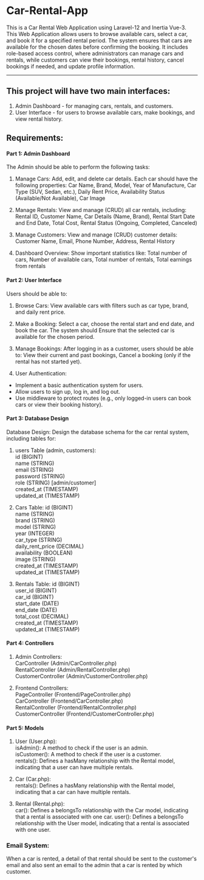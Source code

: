 # Car-Rental-App
This is a Car Rental Web Application using Laravel-12 and Inertia Vue-3. This Web Application allows users to browse available cars, select a car, and book it for a specified rental period. The system ensures that cars are available for the chosen dates before confirming the booking. It includes role-based access control, where administrators can manage cars and rentals, while customers can view their bookings, rental history, cancel bookings if needed, and update profile information.

--------------------------------------------------------------------------------------------------------
 

## This project will have two main interfaces:

1. Admin Dashboard - for managing cars, rentals, and customers.
2. User Interface - for users to browse available cars, make bookings, and view rental history.

 

## Requirements:

#### Part 1: Admin Dashboard 
The Admin should be able to perform the following tasks:

1. Manage Cars: Add, edit, and delete car details. Each car should have the following properties: Car Name, Brand, Model, Year of Manufacture, Car Type (SUV, Sedan, etc.), Daily Rent Price, Availability Status (Available/Not Available), Car Image

2. Manage Rentals: View and manage (CRUD) all car rentals, including: Rental ID, Customer Name, Car Details (Name, Brand), Rental Start Date and End Date, Total Cost, Rental Status (Ongoing, Completed, Canceled)

3. Manage Customers: View and manage (CRUD) customer details: Customer Name, Email, Phone Number, Address, Rental History

4. Dashboard Overview: Show important statistics like: Total number of cars, Number of available cars, Total number of rentals, Total earnings from rentals



#### Part 2: User Interface
Users should be able to:

1. Browse Cars: View available cars with filters such as car type, brand, and daily rent price.

2. Make a Booking: Select a car, choose the rental start and end date, and book the car. The system should Ensure that the selected car is available for the chosen period.
 
3. Manage Bookings: After logging in as a customer, users should be able to: View their current and past bookings, Cancel a booking (only if the rental has not started yet).

4. User Authentication: 
 - Implement a basic authentication system for users.
 - Allow users to sign up, log in, and log out.
 - Use middleware to protect routes (e.g., only logged-in users can book cars or view their booking history).

 

#### Part 3: Database Design
Database Design: Design the database schema for the car rental system, including tables for:
1. users Table (admin, customers): <br>
id (BIGINT) <br>
name (STRING) <br>
email (STRING) <br>
password (STRING) <br>
role (STRING) [admin/customer] <br>
created_at (TIMESTAMP) <br>
updated_at (TIMESTAMP) <br>


2. Cars Table:
id (BIGINT) <br>
name (STRING) <br>
brand (STRING) <br>
model (STRING) <br>
year (INTEGER) <br>
car_type (STRING) <br>
daily_rent_price (DECIMAL) <br>
availability (BOOLEAN) <br>
image (STRING) <br>
created_at (TIMESTAMP) <br>
updated_at (TIMESTAMP) <br>


3. Rentals Table:
id (BIGINT) <br>
user_id (BIGINT) <br>
car_id (BIGINT) <br>
start_date (DATE) <br>
end_date (DATE) <br>
total_cost (DECIMAL) <br>
created_at (TIMESTAMP) <br>
updated_at (TIMESTAMP) <br>


#### Part 4: Controllers

1. Admin Controllers: <br>
CarController (Admin/CarController.php) <br>
RentalController (Admin/RentalController.php) <br>
CustomerController (Admin/CustomerController.php) <br>

2. Frontend Controllers: <br>
PageController (Frontend/PageController.php) <br>
CarController (Frontend/CarController.php) <br>
RentalController (Frontend/RentalController.php) <br>
CustomerController (Frontend/CustomerController.php) <br>


#### Part 5: Models

1. User (User.php): <br>
isAdmin(): A method to check if the user is an admin. <br>
isCustomer(): A method to check if the user is a customer. <br>
rentals(): Defines a hasMany relationship with the Rental model, indicating that a user can have multiple rentals. <br>

2. Car (Car.php): <br>
rentals(): Defines a hasMany relationship with the Rental model, indicating that a car can have multiple rentals.

3. Rental (Rental.php): <br>
car(): Defines a belongsTo relationship with the Car model, indicating that a rental is associated with one car.
user(): Defines a belongsTo relationship with the User model, indicating that a rental is associated with one user.


### Email System: 
When a car is rented, a detail of that rental should be sent to the customer's email and also sent an email to the admin that a car is rented by which customer.
